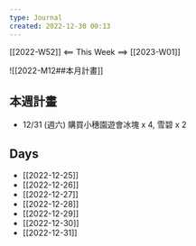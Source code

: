```yaml
---
type: Journal
created: 2022-12-30 00:13
---
```

[[2022-W52]] <== This Week ==> [[2023-W01]]

![[2022-M12##本月計畫]]

## 本週計畫
- 12/31 (週六) 購買小穗園遊會冰塊 x 4, 雪碧 x 2  

## Days
- [[2022-12-25]]
- [[2022-12-26]]
- [[2022-12-27]]
- [[2022-12-28]]
- [[2022-12-29]]
- [[2022-12-30]]
- [[2022-12-31]]